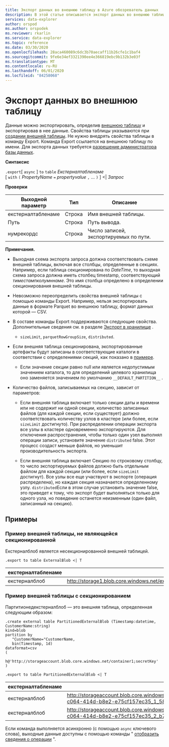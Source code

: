 ```yaml
---
title: Экспорт данных во внешнюю таблицу в Azure обозреватель данных
description: В этой статье описывается экспорт данных во внешнюю таблицу в обозреватель данных Azure.
services: data-explorer
author: orspod
ms.author: orspodek
ms.reviewer: rkarlin
ms.service: data-explorer
ms.topic: reference
ms.date: 03/30/2020
ms.openlocfilehash: 28aca460089c6dc3b70aecaff11b26cfe1c1baf4
ms.sourcegitcommit: 9fe6e34ef3321390ee4e366819ebc9b132b3e03f
ms.translationtype: MT
ms.contentlocale: ru-RU
ms.lasthandoff: 06/01/2020
ms.locfileid: "84258068"
---
```

# <a name="export-data-to-an-external-table"></a>Экспорт данных во внешнюю таблицу

Данные можно экспортировать, определив [внешнюю таблицу](../externaltables.md) и экспортировав в нее данные.
Свойства таблицы указываются при [создании внешней таблицы](../external-tables-azurestorage-azuredatalake.md#create-or-alter-external-table). Не нужно внедрять свойства таблицы в команду Export. Команда Export ссылается на внешнюю таблицу по имени. Для экспорта данных требуется [разрешение администратора базы данных](../access-control/role-based-authorization.md).

**Синтаксис**

`.export`[ `async` ] `to` `table` *Екстерналтабленаме* <br>
[ `with` `(` *PropertyName* `=` *propertyvalue* `,` ... `)` ] <| *Запрос*

**Проверки**

|Выходной параметр |Тип |Описание
|---|---|---
|екстерналтабленаме  |Строка |Имя внешней таблицы.
|Путь|Строка|Путь вывода.
|нумрекордс|Строка| Число записей, экспортируемых по пути.

**Примечания.**
* Выходная схема экспорта запроса должна соответствовать схеме внешней таблицы, включая все столбцы, определенные в секциях. Например, если таблица секционирована по *DateTime*, то выходная схема запроса должна иметь столбец timestamp, соответствующий *тиместампколумннаме*. Это имя столбца определено в определении секционирования внешней таблицы.

* Невозможно переопределить свойства внешней таблицы с помощью команды Export.
 Например, нельзя экспортировать данные в формате Parquet во внешнюю таблицу, формат данных которой — CSV.

* В составе команды Export поддерживаются следующие свойства. Дополнительные сведения см. в разделе [Экспорт в хранилище](export-data-to-storage.md) . 
   * `sizeLimit`, `parquetRowGroupSize`, `distributed`.

* Если внешняя таблица секционирована, экспортированные артефакты будут записаны в соответствующие каталоги в соответствии с определениями секций, как показано в [примере](#partitioned-external-table-example). 
  * Если значение секции равно null или является недопустимым значением каталога, то для определений целевого хранилища оно заменяется значением по умолчанию `__DEFAULT_PARTITION__` . 

* Количество файлов, записываемых на секцию, зависит от параметров:
   * Если внешняя таблица включает только секции даты и времени или не содержит ни одной секции, количество записанных файлов (для каждой секции, если существует) должно соответствовать количеству узлов в кластере (или более, если `sizeLimit` достигнуто). При распределении операции экспорта все узлы в кластере одновременно экспортируются. Для отключения распространения, чтобы только один узел выполнял операции записи, установите значение `distributed` false. Этот процесс создаст меньше файлов, но уменьшит производительность экспорта.

   * Если внешняя таблица включает Секцию по строковому столбцу, то число экспортируемых файлов должно быть отдельным файлом для каждой секции (или более, если `sizeLimit` достигнут). Все узлы все еще участвуют в экспорте (операция распределена), но каждая секция назначается определенному узлу. `distributed`Если в этом случае установить значение false, это приведет к тому, что экспорт будет выполняться только для одного узла, но поведение останется неизменным (один файл, записанный на секцию).

## <a name="examples"></a>Примеры

### <a name="non-partitioned-external-table-example"></a>Пример внешней таблицы, не являющейся секционированной

Екстерналблоб является несекционированной внешней таблицей. 
```kusto
.export to table ExternalBlob <| T
```

|екстерналтабленаме|Путь|нумрекордс|
|---|---|---|
|екстерналблоб|http://storage1.blob.core.windows.net/externaltable1cont1/1_58017c550b384c0db0fea61a8661333e.csv|10|

### <a name="partitioned-external-table-example"></a>Пример внешней таблицы с секционированием

Партитионедекстерналблоб — это внешняя таблица, определенная следующим образом: 

```kusto
.create external table PartitionedExternalBlob (Timestamp:datetime, CustomerName:string) 
kind=blob
partition by 
   "CustomerName="CustomerName,
   bin(Timestamp, 1d)
dataformat=csv
( 
   h@'http://storageaccount.blob.core.windows.net/container1;secretKey'
)
```

```kusto
.export to table PartitionedExternalBlob <| T
```

|екстерналтабленаме|Путь|нумрекордс|
|---|---|---|
|екстерналблоб|http://storageaccount.blob.core.windows.net/container1/CustomerName=customer1/2019/01/01/fa36f35c-c064-414d-b8e2-e75cf157ec35_1_58017c550b384c0db0fea61a8661333e.csv|10|
|екстерналблоб|http://storageaccount.blob.core.windows.net/container1/CustomerName=customer2/2019/01/01/fa36f35c-c064-414d-b8e2-e75cf157ec35_2_b785beec2c004d93b7cd531208424dc9.csv|10|

Если команда выполняется асинхронно (с помощью `async` ключевого слова), выходные данные доступны с помощью команды " [отобразить сведения о операции](../operations.md#show-operation-details) ".
